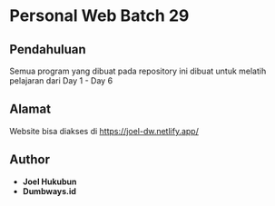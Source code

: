 # Personal Web Batch 29

## Pendahuluan

Semua program yang dibuat pada repository ini dibuat untuk melatih pelajaran dari Day 1 - Day 6

## Alamat

Website bisa diakses di https://joel-dw.netlify.app/

## Author

- **Joel Hukubun**
- **Dumbways.id**
